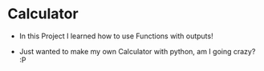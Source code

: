 # Calculator

- In this Project I learned how to use Functions with outputs!

- Just wanted to make my own Calculator with python, am I going crazy? :P
